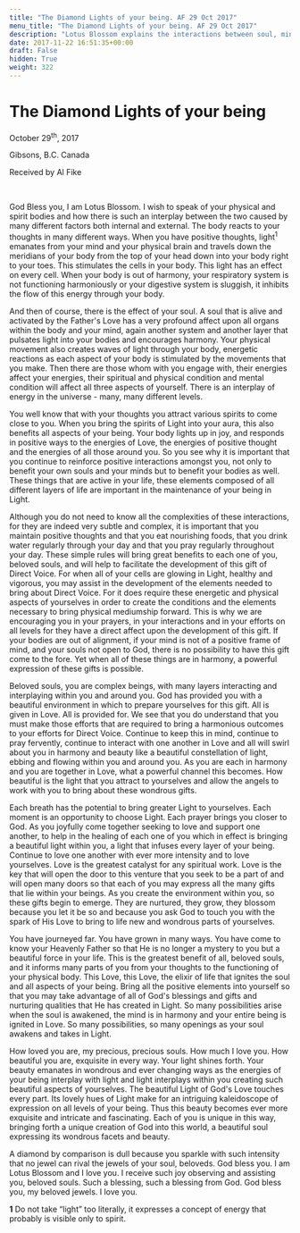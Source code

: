 ```yaml
---
title: "The Diamond Lights of your being. AF 29 Oct 2017"
menu_title: "The Diamond Lights of your being. AF 29 Oct 2017"
description: "Lotus Blossom explains the interactions between soul, mind, spirit body and physical body."
date: 2017-11-22 16:51:35+00:00
draft: False
hidden: True
weight: 322
---
```

# The Diamond Lights of your being

October 29<sup>th</sup>, 2017

Gibsons, B.C. Canada

Received by Al Fike

 

God Bless you, I am Lotus Blossom. I wish to speak of your physical and spirit bodies and how there is such an interplay between the two caused by many different factors both internal and external. The body reacts to your thoughts in many different ways. When you have positive thoughts, light<sup>1</sup> emanates from your mind and your physical brain and travels down the meridians of your body from the top of your head down into your body right to your toes. This stimulates the cells in your body. This light has an effect on every cell. When your body is out of harmony, your respiratory system is not functioning harmoniously or your digestive system is sluggish, it inhibits the flow of this energy through your body. 

And then of course, there is the effect of your soul. A soul that is alive and activated by the Father's Love has a very profound affect upon all organs within the body and your mind, again another system and another layer that pulsates light into your bodies and encourages harmony. Your physical movement also creates waves of light through your body, energetic reactions as each aspect of your body is stimulated by the movements that you make. Then there are those whom with you engage with, their energies affect your energies, their spiritual and physical condition and mental condition will affect all three aspects of yourself. There is an interplay of energy in the universe - many, many different levels.

You well know that with your thoughts you attract various spirits to come close to you. When you bring the spirits of Light into your aura, this also benefits all aspects of your being. Your body lights up in joy, and responds in positive ways to the energies of Love, the energies of positive thought and the energies of all those around you. So you see why it is important that you continue to reinforce positive interactions amongst you, not only to benefit your own souls and your minds but to benefit your bodies as well. These things that are active in your life, these elements composed of all different layers of life are important in the maintenance of your being in Light.

Although you do not need to know all the complexities of these interactions, for they are indeed very subtle and complex, it is important that you maintain positive thoughts and that you eat nourishing foods, that you drink water regularly through your day and that you pray regularly throughout your day. These simple rules will bring great benefits to each one of you, beloved souls, and will help to facilitate the development of this gift of Direct Voice. For when all of your cells are glowing in Light, healthy and vigorous, you may assist in the development of the elements needed to bring about Direct Voice. For it does require these energetic and physical aspects of yourselves in order to create the conditions and the elements necessary to bring physical mediumship forward. This is why we are encouraging you in your prayers, in your interactions and in your efforts on all levels for they have a direct affect upon the development of this gift. If your bodies are out of alignment, if your mind is not of a positive frame of mind, and your souls not open to God, there is no possibility to have this gift come to the fore. Yet when all of these things are in harmony, a powerful expression of these gifts is possible. 

Beloved souls, you are complex beings, with many layers interacting and interplaying within you and around you. God has provided you with a beautiful environment in which to prepare yourselves for this gift. All is given in Love. All is provided for. We see that you do understand that you must make those efforts that are required to bring a harmonious outcomes to your efforts for Direct Voice. Continue to keep this in mind, continue to pray fervently, continue to interact with one another in Love and all will swirl about you in harmony and beauty like a beautiful constellation of light, ebbing and flowing within you and around you. As you are each in harmony and you are together in Love, what a powerful channel this becomes. How beautiful is the light that you attract to yourselves and allow the angels to work with you to bring about these wondrous gifts.

Each breath has the potential to bring greater Light to yourselves. Each moment is an opportunity to choose Light. Each prayer brings you closer to God. As you joyfully come together seeking to love and support one another, to help in the healing of each one of you which in effect is bringing a beautiful light within you, a light that infuses every layer of your being. Continue to love one another with ever more intensity and to love yourselves. Love is the greatest catalyst for any spiritual work. Love is the key that will open the door to this venture that you seek to be a part of and will open many doors so that each of you may express all the many gifts that lie within your beings. As you create the environment within you, so these gifts begin to emerge. They are nurtured, they grow, they blossom because you let it be so and because you ask God to touch you with the spark of His Love to bring to life new and wondrous parts of yourselves. 

You have journeyed far. You have grown in many ways. You have come to know your Heavenly Father so that He is no longer a mystery to you but a beautiful force in your life. This is the greatest benefit of all, beloved souls, and it informs many parts of you from your thoughts to the functioning of your physical body. This Love, this Love, the elixir of life that ignites the soul and all aspects of your being. Bring all the positive elements into yourself so that you may take advantage of all of God's blessings and gifts and nurturing qualities that He has created in Light. So many possibilities arise when the soul is awakened, the mind is in harmony and your entire being is ignited in Love. So many possibilities, so many openings as your soul awakens and takes in Light.

How loved you are, my precious, precious souls. How much I love you. How beautiful you are, exquisite in every way. Your light shines forth. Your beauty emanates in wondrous and ever changing ways as the energies of your being interplay with light and light interplays within you creating such beautiful aspects of yourselves. The beautiful Light of God's Love touches every part. Its lovely hues of Light make for an intriguing kaleidoscope of expression on all levels of your being. Thus this beauty becomes ever more exquisite and intricate and fascinating. Each of you is unique in this way, bringing forth a unique creation of God into this world, a beautiful soul expressing its wondrous facets and beauty. 

A diamond by comparison is dull because you sparkle with such intensity that no jewel can rival the jewels of your soul, beloveds. God bless you. I am Lotus Blossom and I love you. I receive such joy observing and assisting you, beloved souls. Such a blessing, such a blessing from God. God bless you, my beloved jewels. I love you.
 

**1** Do not take “light” too literally, it expresses a concept of energy that probably is visible only to spirit.
